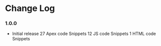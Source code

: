 # Change Log

### 1.0.0

- Initial release 
    27 Apex code Snippets
    12 JS code Snippets
    1 HTML code Snippets